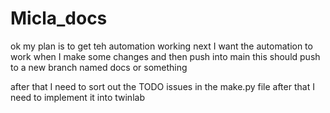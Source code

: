 # Micla_docs

ok my plan is to get teh automation working next I want the automation to work when I make some changes and then push into main 
this should push to a new branch named docs or something 

after that I need to sort out the TODO issues in the make.py file after that I need to implement it into twinlab
